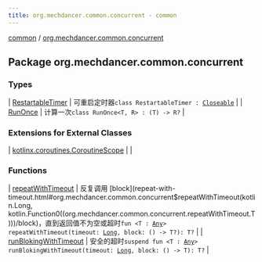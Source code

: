 ```yaml
---
title: org.mechdancer.common.concurrent - common
---
```


[common](../index.html) / [org.mechdancer.common.concurrent](./index.html)

## Package org.mechdancer.common.concurrent

### Types

| [RestartableTimer](-restartable-timer/index.html) | 可重启定时器`class RestartableTimer : `[`Closeable`](https://docs.oracle.com/javase/6/docs/api/java/io/Closeable.html) |
| [RunOnce](-run-once/index.html) | 计算一次`class RunOnce<T, R> : (T) -> R?` |

### Extensions for External Classes

| [kotlinx.coroutines.CoroutineScope](kotlinx.coroutines.-coroutine-scope/index.html) |  |

### Functions

| [repeatWithTimeout](repeat-with-timeout.html) | 反复调用 [block](repeat-with-timeout.html#org.mechdancer.common.concurrent$repeatWithTimeout(kotlin.Long, kotlin.Function0((org.mechdancer.common.concurrent.repeatWithTimeout.T)))/block)，直到返回值不为空或超时`fun <T : `[`Any`](https://kotlinlang.org/api/latest/jvm/stdlib/kotlin/-any/index.html)`> repeatWithTimeout(timeout: `[`Long`](https://kotlinlang.org/api/latest/jvm/stdlib/kotlin/-long/index.html)`, block: () -> T?): T?` |
| [runBlokingWithTimeout](run-bloking-with-timeout.html) | 安全的超时`suspend fun <T : `[`Any`](https://kotlinlang.org/api/latest/jvm/stdlib/kotlin/-any/index.html)`> runBlokingWithTimeout(timeout: `[`Long`](https://kotlinlang.org/api/latest/jvm/stdlib/kotlin/-long/index.html)`, block: () -> T): T?` |

